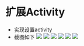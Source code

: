 # 扩展Activity
* 实现设置activity
* 截图如下
![](https://github.com/sueword/AndroidStudioProjects/blob/master/screenshot/fragment1.png)
![](https://github.com/sueword/AndroidStudioProjects/blob/master/screenshot/fragment2.png)
![](https://github.com/sueword/AndroidStudioProjects/blob/master/screenshot/fragment3.png)
![](https://github.com/sueword/AndroidStudioProjects/blob/master/screenshot/fragment4.png)
![](https://github.com/sueword/AndroidStudioProjects/blob/master/screenshot/fragment5.png)
![](https://github.com/sueword/AndroidStudioProjects/blob/master/screenshot/fragment6.png)
